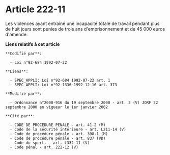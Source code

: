 # Article 222-11

Les violences ayant entraîné une incapacité totale de travail pendant plus de huit jours sont punies de trois ans
d'emprisonnement et de 45 000 euros d'amende.

**Liens relatifs à cet article**

	**Codifié par**:

	  - Loi n°92-684 1992-07-22

	**Liens**:

	  - SPEC_APPLI: Loi n°92-684 1992-07-22 art. 1
	  - SPEC_APPLI: Loi n°92-1336 1992-12-16 art. 373

	**Modifié par**:

	  - Ordonnance n°2000-916 du 19 septembre 2000 - art. 3 (V) JORF 22 septembre 2000 en vigueur le 1er janvier 2002

	**Cité par**:

	  - CODE DE PROCEDURE PENALE - art. 41-2 (M)
	  - Code de la sécurité intérieure - art. L211-14 (V)
	  - Code de procédure pénale - art. 398-1 (M)
	  - Code de procédure pénale - art. 837 (VD)
	  - Code du sport. - art. L332-11 (V)
	  - Code pénal - art. 222-12 (V)
